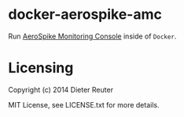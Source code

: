 # docker-aerospike-amc

Run [AeroSpike Monitoring Console](http://www.aerospike.com/aerospike-monitoring-console/) inside of `Docker`.


# Licensing
Copyright (c) 2014 Dieter Reuter

MIT License, see LICENSE.txt for more details.

